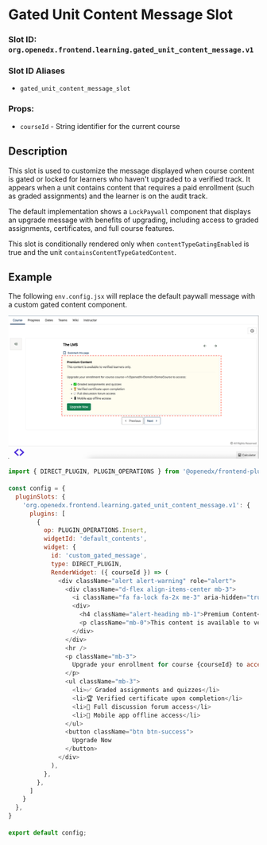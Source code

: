# Gated Unit Content Message Slot

### Slot ID: `org.openedx.frontend.learning.gated_unit_content_message.v1`

### Slot ID Aliases
* `gated_unit_content_message_slot`

### Props:
* `courseId` - String identifier for the current course

## Description

This slot is used to customize the message displayed when course content is gated or locked for learners who haven't upgraded to a verified track. It appears when a unit contains content that requires a paid enrollment (such as graded assignments) and the learner is on the audit track.

The default implementation shows a `LockPaywall` component that displays an upgrade message with benefits of upgrading, including access to graded assignments, certificates, and full course features.

This slot is conditionally rendered only when `contentTypeGatingEnabled` is true and the unit `containsContentTypeGatedContent`.

## Example

The following `env.config.jsx` will replace the default paywall message with a custom gated content component.

![Gated unit message example](./images/gated-unit-message-example.png)

```js
import { DIRECT_PLUGIN, PLUGIN_OPERATIONS } from '@openedx/frontend-plugin-framework';

const config = {
  pluginSlots: {
    'org.openedx.frontend.learning.gated_unit_content_message.v1': {
      plugins: [
        {
          op: PLUGIN_OPERATIONS.Insert,
          widgetId: 'default_contents',
          widget: {
            id: 'custom_gated_message',
            type: DIRECT_PLUGIN,
            RenderWidget: ({ courseId }) => (
              <div className="alert alert-warning" role="alert">
                <div className="d-flex align-items-center mb-3">
                  <i className="fa fa-lock fa-2x me-3" aria-hidden="true"></i>
                  <div>
                    <h4 className="alert-heading mb-1">Premium Content</h4>
                    <p className="mb-0">This content is available to verified learners only.</p>
                  </div>
                </div>
                <hr />
                <p className="mb-3">
                  Upgrade your enrollment for course {courseId} to access:
                </p>
                <ul className="mb-3">
                  <li>✅ Graded assignments and quizzes</li>
                  <li>🏆 Verified certificate upon completion</li>
                  <li>💬 Full discussion forum access</li>
                  <li>📱 Mobile app offline access</li>
                </ul>
                <button className="btn btn-success">
                  Upgrade Now
                </button>
              </div>
            ),
          },
        },
      ]
    }
  },
}

export default config;
```
